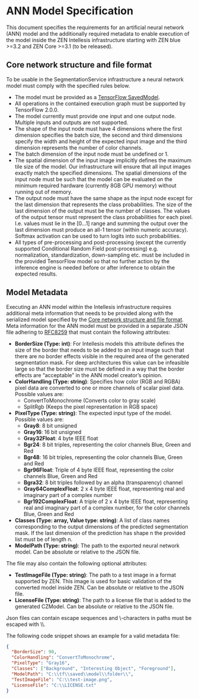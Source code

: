 # ANN Model Specification

This document specifies the requirements for an artificial neural network (ANN) model and the additionally required metadata to enable execution of the model inside the ZEN Intellesis infrastructure starting with ZEN blue >=3.2 and ZEN Core >=3.1 (to be released).

## Core network structure and file format

To be usable in the SegmentationService infrastructure a neural network model must comply with the specified rules below.

- The model must be provided as a [TensorFlow SavedModel](https://www.tensorflow.org/guide/saved_model).
- All operations in the contained execution graph must be supported by TensorFlow 2.0.0.
- The model currently must provide one input and one output node. Multiple inputs and outputs are not supported.
- The shape of the input node must have 4 dimensions where the first dimension specifies the batch size, the second and third dimensions specify the width and height of the expected input image and the third dimension represents the number of color channels.
- The batch dimension of the input node must be undefined or 1.
- The spatial dimension of the input image implicitly defines the maximum tile size of the model. Our infrastructure will ensure that all input images exactly match the specified dimensions. The spatial dimensions of the input node must be such that the model can be evaluated on the minimum required hardware (currently 8GB GPU memory) without running out of memory.
- The output node must have the same shape as the input node except for the last dimension that represents the class probabilities. The size of the last dimension of the output must be the number of classes. The values of the output tensor must represent the class probabilities for each pixel. I.e. values must lie in the [0...1] range and summing the output over the last dimension must produce an all-1 tensor (within numeric accuracy). Softmax activation can be used to turn logits into such probabilities.
- All types of pre-processing and post-processing (except the currently supported Conditional Random Field post-processing) e.g. normalization, standardization, down-sampling etc. must be included in the provided TensorFlow model so that no further action by the inference engine is needed before or after inference to obtain the expected results.

## Model Metadata

Executing an ANN model within the Intellesis infrastructure requires additional meta information that needs to be provided along with the serialized model specified by the [Core network structure and file format](#core-network-structure-and-file-format).
Meta information for the ANN model must be provided in a separate JSON file adhering to [RFC8259](https://tools.ietf.org/html/rfc8259) that must contain the following attributes:

- **BorderSize (Type: int)**: For Intellesis models this attribute defines the size of the border that needs to be added to an input image such that there are no border effects visible in the required area of the generated segmentation mask. For deep architectures this value can be infeasible large so that the border size must be defined in a way that the border effects are “acceptable” in the ANN model creator’s opinion.
- **ColorHandling (Type: string)**: Specifies how color (RGB and RGBA) pixel data are converted to one or more channels of scalar pixel data. Possible values are:
  - ConvertToMonochrome (Converts color to gray scale)
  - SplitRgb (Keeps the pixel representation in RGB space)
- **PixelType (Type: string)**: The expected input type of the model. Possible values are:
  - **Gray8**: 8 bit unsigned
  - **Gray16**: 16 bit unsigned
  - **Gray32Float**: 4 byte IEEE float
  - **Bgr24**: 8 bit triples, representing the color channels Blue, Green and Red
  - **Bgr48**: 16 bit triples, representing the color channels Blue, Green and Red
  - **Bgr96Float**: Triple of 4 byte IEEE float, representing the color channels Blue, Green and Red
  - **Bgra32**: 8 bit triples followed by an alpha (transparency) channel
  - **Gray64ComplexFloat**: 2 x 4 byte IEEE float, representing real and imaginary part of a complex number
  - **Bgr192ComplexFloat**: A triple of 2 x 4 byte IEEE float, representing real and imaginary part of a complex number, for the color channels Blue, Green and Red
- **Classes (Type: array, Value type: string)**: A list of class names corresponding to the output dimensions of the predicted segmentation mask. If the last dimension of the prediction has shape n the provided list must be of length n.
- **ModelPath (Type: string)**: The path to the exported neural network model. Can be absolute or relative to the JSON file.

The file may also contain the following optional attributes:

- **TestImageFile (Type: string)**: The path to a test image in a format supported by ZEN. This image is used for basic validation of the converted model inside ZEN. Can be absolute or relative to the JSON file.
- **LicenseFile (Type: string)**: The path to a license file that is added to the generated CZModel. Can be absolute or relative to the JSON file.

Json files can contain escape sequences and \\-characters in paths must be escaped with \\\\.

The following code snippet shows an example for a valid metadata file:

```json
{
  "BorderSize": 90,
  "ColorHandling": "ConvertToMonochrome",
  "PixelType": "Gray16",
  "Classes": ["Background", "Interesting Object", "Foreground"],
  "ModelPath": "C:\\tf\\saved\\model\\folder\\",
  "TestImageFile": "C:\\test-image.png",
  "LicenseFile": "C:\\LICENSE.txt"
}
```
